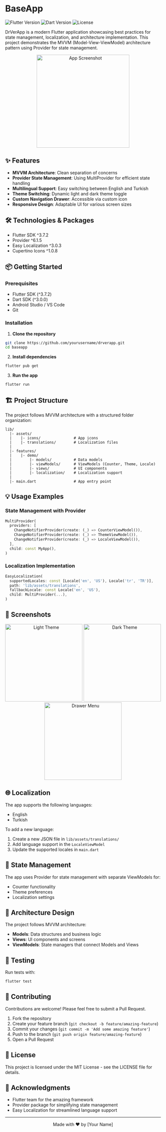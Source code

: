 # BaseApp

![Flutter Version](https://img.shields.io/badge/Flutter-3.7.2+-blue.svg)
![Dart Version](https://img.shields.io/badge/Dart-3.0.0+-blue.svg)
![License](https://img.shields.io/badge/License-MIT-green.svg)

DrVerApp is a modern Flutter application showcasing best practices for state management, localization, and architecture implementation. This project demonstrates the MVVM (Model-View-ViewModel) architecture pattern using Provider for state management.

<p align="center">
  <img src="screenshots/app_screenshot.png" alt="App Screenshot" width="300"/>
  <!-- Replace with your actual screenshot -->
</p>

## ✨ Features

- **MVVM Architecture**: Clean separation of concerns
- **Provider State Management**: Using MultiProvider for efficient state handling
- **Multilingual Support**: Easy switching between English and Turkish
- **Theme Switching**: Dynamic light and dark theme toggle
- **Custom Navigation Drawer**: Accessible via custom icon
- **Responsive Design**: Adaptable UI for various screen sizes

## 🛠️ Technologies & Packages

- Flutter SDK ^3.7.2
- Provider ^6.1.5
- Easy Localization ^3.0.3
- Cupertino Icons ^1.0.8

## 📦 Getting Started

### Prerequisites

- Flutter SDK (^3.7.2)
- Dart SDK (^3.0.0)
- Android Studio / VS Code
- Git

### Installation

1. **Clone the repository**

```bash
git clone https://github.com/yourusername/drverapp.git
cd baseapp
```

2. **Install dependencies**

```bash
flutter pub get
```

3. **Run the app**

```bash
flutter run
```

## 🏗️ Project Structure

The project follows MVVM architecture with a structured folder organization:

```
lib/
  |- assets/
  |    |- icons/               # App icons
  |    |- translations/        # Localization files
  |
  |- features/
  |    |- demo/
  |        |- models/          # Data models
  |        |- viewModels/      # ViewModels (Counter, Theme, Locale)
  |        |- views/           # UI components
  |        |- localization/    # Localization support
  |
  |- main.dart                 # App entry point
```

## 💡 Usage Examples

### State Management with Provider

```dart
MultiProvider(
  providers: [
    ChangeNotifierProvider(create: (_) => CounterViewModel()),
    ChangeNotifierProvider(create: (_) => ThemeViewModel()),
    ChangeNotifierProvider(create: (_) => LocaleViewModel()),
  ],
  child: const MyApp(),
)
```

### Localization Implementation

```dart
EasyLocalization(
  supportedLocales: const [Locale('en', 'US'), Locale('tr', 'TR')],
  path: 'lib/assets/translations',
  fallbackLocale: const Locale('en', 'US'),
  child: MultiProvider(...),
)
```

## 📸 Screenshots

<p align="center">
  <img src="screenshots/light_theme.png" alt="Light Theme" width="250"/>
  <img src="screenshots/dark_theme.png" alt="Dark Theme" width="250"/>
  <img src="screenshots/drawer_menu.png" alt="Drawer Menu" width="250"/>
</p>

<!-- Replace the placeholders with actual screenshots -->

## 🌐 Localization

The app supports the following languages:
- English
- Turkish

To add a new language:
1. Create a new JSON file in `lib/assets/translations/`
2. Add language support in the `LocaleViewModel`
3. Update the supported locales in `main.dart`

## 🔄 State Management

The app uses Provider for state management with separate ViewModels for:
- Counter functionality
- Theme preferences
- Localization settings

## 📱 Architecture Design

The project follows MVVM architecture:
- **Models**: Data structures and business logic
- **Views**: UI components and screens
- **ViewModels**: State managers that connect Models and Views

## 🧪 Testing

Run tests with:

```bash
flutter test
```

## 🤝 Contributing

Contributions are welcome! Please feel free to submit a Pull Request.

1. Fork the repository
2. Create your feature branch (`git checkout -b feature/amazing-feature`)
3. Commit your changes (`git commit -m 'Add some amazing feature'`)
4. Push to the branch (`git push origin feature/amazing-feature`)
5. Open a Pull Request

## 📄 License

This project is licensed under the MIT License - see the LICENSE file for details.

## 🙏 Acknowledgments

- Flutter team for the amazing framework
- Provider package for simplifying state management
- Easy Localization for streamlined language support

---

<p align="center">
  Made with ❤️ by [Your Name]
</p>
